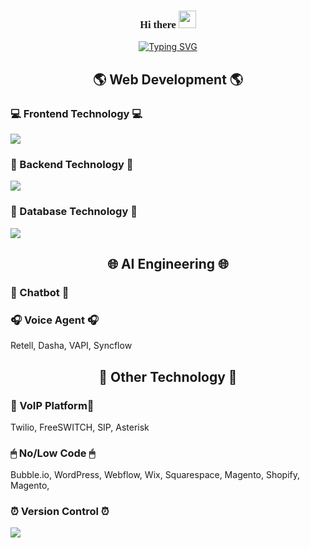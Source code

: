 <h3 align="center" style="font-family: Poppins;">
Hi there <img src="https://media.giphy.com/media/hvRJCLFzcasrR4ia7z/giphy.gif" width="28">
</h3>

<p align="center">
    <a href="https://git.io/typing-svg">
        <img src="https://readme-typing-svg.herokuapp.com?font=Poppins&weight=500&size=40&pause=1000&color=F7B92E&center=true&random=true&width=600&height=100&lines=Full+Stack+Web+Developer;Senior+AI+Engineer" alt="Typing SVG" />
    </a>
</p>

<h2 align="center"> 🌎 Web Development 🌎 </h2>
<h3 align="left"> 💻 Frontend Technology 💻 </h3>
<p align="left">
  <a href="https://skillicons.dev">
    <img src="https://skillicons.dev/icons?i=,react,angular,next,vue,mui" />
  </a>
</p>

<h3 align="left"> 📡 Backend Technology 📡 </h3>
<p align="left">
  <a href="https://skillicons.dev">
    <img src="https://skillicons.dev/icons?i=,nodejs,express,python,spring,graphql,django" />
  </a>
</p>

<h3 align="left"> 💼 Database Technology 💼 </h5>
<p align="left">
  <a href="https://skillicons.dev">
    <img src="https://skillicons.dev/icons?i=,mysql,mongo,postgresql,firebase,supabase,sqlite" />
  </a>
</p>

<h2 align="center"> 🌐 AI Engineering 🌐 </h2>
<h3 align="left"> 💬 Chatbot 💬 </h5>
<p align="left">

</p>

<h3 align="left"> 🎧 Voice Agent 🎧 </h5>
<p align="left">
Retell, Dasha, VAPI, Syncflow
</p>

<h2 align="center"> 💎 Other Technology 💎 </h2>
<h3 align="left"> 🚨 VoIP Platform🚨 </h3>
<p align="left">
  Twilio, FreeSWITCH, SIP, Asterisk
</p>

<h3 align="left"> 🖱 No/Low Code 🖱 </h3>
<p align="left">
Bubble.io, WordPress, Webflow, Wix, Squarespace, Magento, Shopify, Magento,
</p>

<h3 align="left"> ⏰ Version Control ⏰ </h3>
<p align="left">
  <a href="https://skillicons.dev">
    <img src="https://skillicons.dev/icons?i=,github,gitlab,git" />
  </a>
</p>
